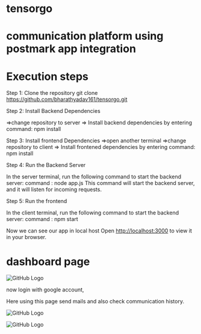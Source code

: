 # tensorgo
# communication platform using postmark app integration


# Execution steps

Step 1: Clone the repository
git clone https://github.com/bharathyadav161/tensorgo.git



Step 2: Install Backend Dependencies

=>change repository to server
=> Install backend dependencies by entering command: npm install

Step 3: Install frontend Dependencies
=>open another terminal
=>change repository to client
=> Install frontened dependencies by entering command: npm install

Step 4: Run the Backend Server

In the server terminal, run the following command to start the backend server:
command : node app.js 
This command will start the backend server, and it will listen for incoming requests.

Step 5: Run the frontend

In the client terminal, run the following command to start the backend server:
command : npm start



Now we can see our app in local host
Open [http://localhost:3000](http://localhost:3000) to view it in your browser.

# dashboard page

![GitHub Logo](https://github.com/bharathyadav161/tensorgo/uploads/homepage.png)


now login with google account,

Here using this page send mails and also check communication history.


![GitHub Logo](https://github.com/bharathyadav161/tensorgo/uploads/email.png)


![GitHub Logo](https://github.com/bharathyadav161/tensorgo/uploads/history.png)





































